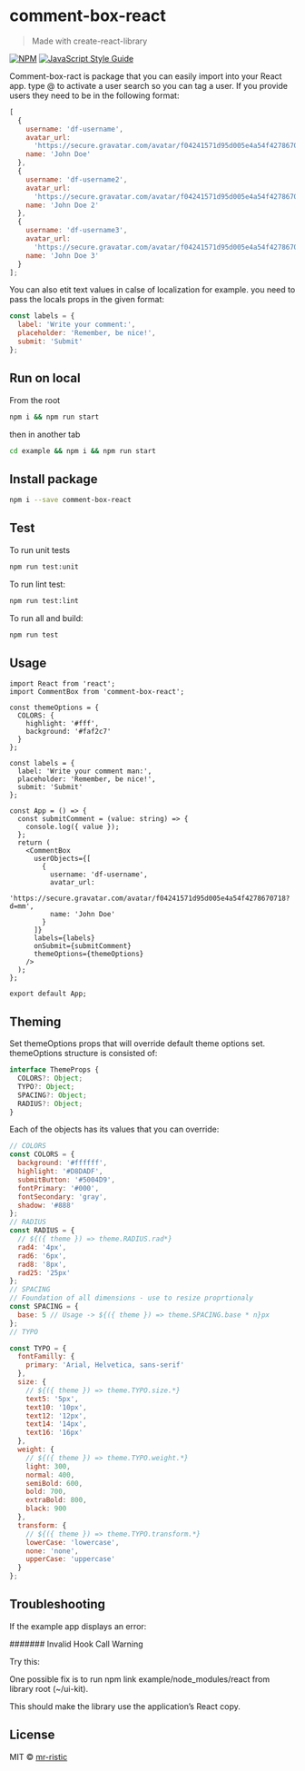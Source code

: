 # comment-box-react

> Made with create-react-library

[![NPM](https://img.shields.io/npm/v/comment-box-react.svg)](https://www.npmjs.com/package/comment-box-react) [![JavaScript Style Guide](https://img.shields.io/badge/code_style-standard-brightgreen.svg)](https://standardjs.com)

Comment-box-ract is package that you can easily import into your React app.
type @ to activate a user search so you can tag a user.
If you provide users they need to be in the following format:

```js
[
  {
    username: 'df-username',
    avatar_url:
      'https://secure.gravatar.com/avatar/f04241571d95d005e4a54f4278670718?d=mm',
    name: 'John Doe'
  },
  {
    username: 'df-username2',
    avatar_url:
      'https://secure.gravatar.com/avatar/f04241571d95d005e4a54f4278670718?d=mm',
    name: 'John Doe 2'
  },
  {
    username: 'df-username3',
    avatar_url:
      'https://secure.gravatar.com/avatar/f04241571d95d005e4a54f4278670718?d=mm',
    name: 'John Doe 3'
  }
];
```

You can also etit text values in calse of localization for example.
you need to pass the locals props in the given format:

```js
const labels = {
  label: 'Write your comment:',
  placeholder: 'Remember, be nice!',
  submit: 'Submit'
};
```

## Run on local

From the root

```bash
npm i && npm run start
```

then in another tab

```bash
cd example && npm i && npm run start
```

## Install package

```bash
npm i --save comment-box-react
```

## Test

To run unit tests

```bash
npm run test:unit
```

To run lint test:

```bash
npm run test:lint
```

To run all and build:

```bash
npm run test
```

## Usage

```tsx
import React from 'react';
import CommentBox from 'comment-box-react';

const themeOptions = {
  COLORS: {
    highlight: '#fff',
    background: '#faf2c7'
  }
};

const labels = {
  label: 'Write your comment man:',
  placeholder: 'Remember, be nice!',
  submit: 'Submit'
};

const App = () => {
  const submitComment = (value: string) => {
    console.log({ value });
  };
  return (
    <CommentBox
      userObjects={[
        {
          username: 'df-username',
          avatar_url:
            'https://secure.gravatar.com/avatar/f04241571d95d005e4a54f4278670718?d=mm',
          name: 'John Doe'
        }
      ]}
      labels={labels}
      onSubmit={submitComment}
      themeOptions={themeOptions}
    />
  );
};

export default App;
```

## Theming

Set themeOptions props that will override default theme options set.
themeOptions structure is consisted of:

```ts
interface ThemeProps {
  COLORS?: Object;
  TYPO?: Object;
  SPACING?: Object;
  RADIUS?: Object;
}
```

Each of the objects has its values that you can override:

```js
// COLORS
const COLORS = {
  background: '#ffffff',
  highlight: '#D8DADF',
  submitButton: '#5004D9',
  fontPrimary: '#000',
  fontSecondary: 'gray',
  shadow: '#888'
};
// RADIUS
const RADIUS = {
  // ${({ theme }) => theme.RADIUS.rad*}
  rad4: '4px',
  rad6: '6px',
  rad8: '8px',
  rad25: '25px'
};
// SPACING
// Foundation of all dimensions - use to resize proprtionaly
const SPACING = {
  base: 5 // Usage -> ${({ theme }) => theme.SPACING.base * n}px
};
// TYPO

const TYPO = {
  fontFamilly: {
    primary: 'Arial, Helvetica, sans-serif'
  },
  size: {
    // ${({ theme }) => theme.TYPO.size.*}
    text5: '5px',
    text10: '10px',
    text12: '12px',
    text14: '14px',
    text16: '16px'
  },
  weight: {
    // ${({ theme }) => theme.TYPO.weight.*}
    light: 300,
    normal: 400,
    semiBold: 600,
    bold: 700,
    extraBold: 800,
    black: 900
  },
  transform: {
    // ${({ theme }) => theme.TYPO.transform.*}
    lowerCase: 'lowercase',
    none: 'none',
    upperCase: 'uppercase'
  }
};
```

## Troubleshooting

If the example app displays an error:

####### Invalid Hook Call Warning

Try this:

One possible fix is to run npm link example/node_modules/react from library root (~/ui-kit).

This should make the library use the application’s React copy.

## License

MIT © [mr-ristic](https://github.com/mr-ristic)
